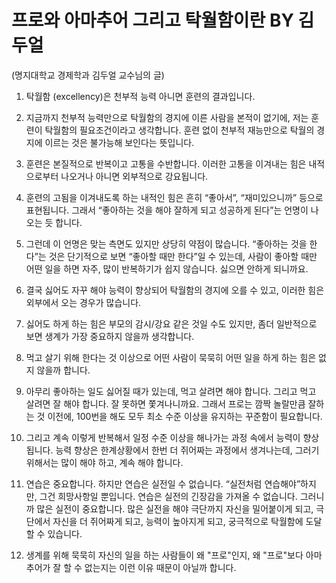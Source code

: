 # 프로와 아마추어 그리고 탁월함이란 BY 김두얼
(명지대학교 경제학과 김두얼 교수님의 글)

1. 탁월함 (excellency)은 천부적 능력 아니면 훈련의 결과입니다.


2. 지금까지 천부적 능력만으로 탁월함의 경지에 이른 사람을 본적이 없기에, 저는 훈련이 탁월함의 필요조건이라고 생각합니다. 훈련 없이 천부적 재능만으로 탁월의 경지에 이르는 것은 불가능해 보인다는 뜻입니다.


3. 훈련은 본질적으로 반복이고 고통을 수반합니다. 이러한 고통을 이겨내는 힘은 내적으로부터 나오거나 아니면 외부적으로 강요됩니다.


4. 훈련의 고됨을 이겨내도록 하는 내적인 힘은 흔히 “좋아서”, “재미있으니까” 등으로 표현됩니다. 그래서 “좋아하는 것을 해야 잘하게 되고 성공하게 된다”는 언명이 나오는 듯 합니다.


5. 그런데 이 언명은 맞는 측면도 있지만 상당히 약점이 많습니다. “좋아하는 것을 한다”는 것은 단기적으로 보면 “좋아할 때만 한다”일 수 있는데, 사람이 좋아할 때만 어떤 일을 하면 자주, 많이 반복하기가 쉽지 않습니다. 싫으면 안하게 되니까요.


6. 결국 싫어도 자꾸 해야 능력이 향상되어 탁월함의 경지에 오를 수 있고, 이러한 힘은 외부에서 오는 경우가 많습니다.


7. 싫어도 하게 하는 힘은 부모의 감시/강요 같은 것일 수도 있지만, 좀더 일반적으로 보면 생계가 가장 중요하지 않을까 생각합니다.


8. 먹고 살기 위해 한다는 것 이상으로 어떤 사람이 묵묵히 어떤 일을 하게 하는 힘은 없지 않을까 합니다.


9. 아무리 좋아하는 일도 싫어질 때가 있는데, 먹고 살려면 해야 합니다. 그리고 먹고 살려면 잘 해야 합니다. 잘 못하면 쫓겨나니까요. 그래서 프로는 깜짝 놀랄만큼 잘하는 것 이전에, 100번을 해도 모두 최소 수준 이상을 유지하는 꾸준함이 필요합니다.


10. 그리고 계속 이렇게 반복해서 일정 수준 이상을 해나가는 과정 속에서 능력이 향상됩니다. 능력 향상은 한계상황에서 한번 더 쥐어짜는 과정에서 생겨나는데, 그러기 위해서는 많이 해야 하고, 계속 해야 합니다.


11. 연습은 중요합니다. 하지만 연습은 실전일 수 없습니다. “실전처럼 연습해야”하지만, 그건 희망사항일 뿐입니다. 연습은 실전의 긴장감을 가져올 수 없습니다. 그러니까 많은 실전이 중요합니다. 많은 실전을 해야 극단까지 자신을 밀어붙이게 되고, 극단에서 자신을 더 쥐어짜게 되고, 능력이 높아지게 되고, 궁극적으로 탁월함에 도달할 수 있습니다.


12. 생계를 위해 묵묵히 자신의 일을 하는 사람들이 왜 "프로"인지, 왜 "프로"보다 아마추어가 잘 할 수 없는지는 이런 이유 때문이 아닐까 합니다.